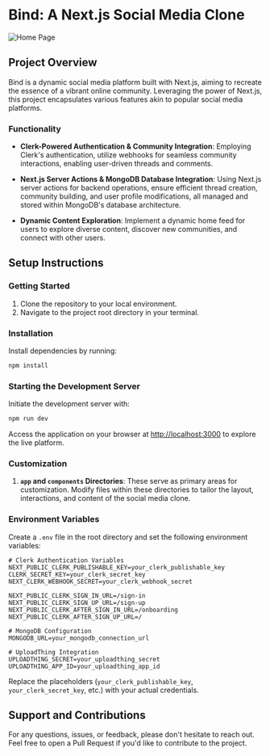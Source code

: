 # Bind: A Next.js Social Media Clone

![Home Page](https://user-images.githubusercontent.com/117166487/286802243-aa931158-33e5-4905-8e09-52cb2f426b77.png)

## Project Overview

Bind is a dynamic social media platform built with Next.js, aiming to recreate the essence of a vibrant online community. Leveraging the power of Next.js, this project encapsulates various features akin to popular social media platforms.

### Functionality

- **Clerk-Powered Authentication & Community Integration**: Employing Clerk's authentication, utilize webhooks for seamless community interactions, enabling user-driven threads and comments.

- **Next.js Server Actions & MongoDB Database Integration**: Using Next.js server actions for backend operations, ensure efficient thread creation, community building, and user profile modifications, all managed and stored within MongoDB's database architecture.

- **Dynamic Content Exploration**: Implement a dynamic home feed for users to explore diverse content, discover new communities, and connect with other users.

## Setup Instructions

### Getting Started

1. Clone the repository to your local environment.
2. Navigate to the project root directory in your terminal.

### Installation

Install dependencies by running:

```bash
npm install
```

### Starting the Development Server

Initiate the development server with:

```bash
npm run dev
```

Access the application on your browser at [http://localhost:3000](http://localhost:3000) to explore the live platform.

### Customization

1. **`app` and `components` Directories**: These serve as primary areas for customization. Modify files within these directories to tailor the layout, interactions, and content of the social media clone.

### Environment Variables

Create a `.env` file in the root directory and set the following environment variables:

```plaintext
# Clerk Authentication Variables
NEXT_PUBLIC_CLERK_PUBLISHABLE_KEY=your_clerk_publishable_key
CLERK_SECRET_KEY=your_clerk_secret_key
NEXT_CLERK_WEBHOOK_SECRET=your_clerk_webhook_secret

NEXT_PUBLIC_CLERK_SIGN_IN_URL=/sign-in
NEXT_PUBLIC_CLERK_SIGN_UP_URL=/sign-up
NEXT_PUBLIC_CLERK_AFTER_SIGN_IN_URL=/onboarding
NEXT_PUBLIC_CLERK_AFTER_SIGN_UP_URL=/

# MongoDB Configuration
MONGODB_URL=your_mongodb_connection_url

# UploadThing Integration
UPLOADTHING_SECRET=your_uploadthing_secret
UPLOADTHING_APP_ID=your_uploadthing_app_id
```

Replace the placeholders (`your_clerk_publishable_key`, `your_clerk_secret_key`, etc.) with your actual credentials.

## Support and Contributions

For any questions, issues, or feedback, please don't hesitate to reach out. Feel free to open a Pull Request if you'd like to contribute to the project.
